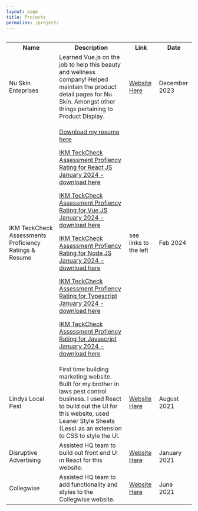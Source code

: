 ```yaml
---
layout: page
title: Projects
permalink: /project/
---
```


<div style="display: flex; align-items: center;">
     <table>
      <tr>
        <th>Name</th>
        <th>Description</th>
        <th>Link</th>
        <th>Date</th>
      </tr>
      <tr>
        <td>Nu Skin Enteprises</td>
        <td>Learned Vue.js on the job to help this beauty and wellness company! Helped maintain the product detail pages for Nu Skin. Amongst other things pertaining to Product Display.</td>
        <td><a href="https://www.nuskin.com/us/en/" target="_blank">Website Here</a></td>
        <td>December 2023</td>
      </tr>
      <tr>
        <td>IKM TeckCheck Assessments Proficiency Ratings & Resume </td>
        <td>
          <p>
               <a href="{{site.baseurl}}/resume.pdf" download="jackson_ogles_resume">Download my resume here</a>
          </p> 
          <p>
               <a href="{{site.baseurl}}/react-test-results.pdf" download="react-test-results">IKM TeckCheck Assessment Profiency Rating for React JS January 2024 - download here</a>
          </p>
          <p>
               <a href="{{site.baseurl}}/vue-test-results.pdf" download="vue-test-results">IKM TeckCheck Assessment Profiency Rating for Vue JS January 2024 - download here</a>
          </p>
          <p>
               <a href="{{site.baseurl}}/node-test-results.pdf" download="node-test-results">IKM TeckCheck Assessment Profiency Rating for Node JS January 2024 - download here</a>
          </p>
          <p>
               <a href="{{site.baseurl}}/typescript-test-results.pdf" download="typescript-test-results">IKM TeckCheck Assessment Profiency Rating for Typescript January 2024 - download here</a>
          </p>
          <p>
               <a href="{{site.baseurl}}/javascript-test-results.pdf" download="javascript-test-results">IKM TeckCheck Assessment Profiency Rating for Javascript January 2024 - download here</a>
          </p>
        </td>
        <td>see links to the left</td>
        <td>Feb 2024</td>
      </tr>
      <tr>
        <td>Lindys Local Pest</td>
        <td>First time building marketing website. Built for my brother in laws pest control business. I used React to build out the UI for this website, used Leaner Style Sheets (Less) as an extension to CSS to style the UI.</td>
        <td><a href="https://lindyslocalpest.com/" target="_blank">Website Here</a></td>
        <td>August 2021</td>
      </tr>
      <tr>
        <td>Disruptive Advertising</td>
        <td>Assisted HQ team to build out front end UI in React for this website.</td>
        <td><a href="https://disruptiveadvertising.com/" target="_blank">Website Here</a></td>
        <td>January 2021</td>
      </tr>
      <tr>
        <td>Collegwise</td>
        <td>Assisted HQ team to add functionality and styles to the Collegwise website.</td>
        <td><a href="https://go.collegewise.com/" target="_blank">Website Here</a></td>
        <td>June 2021</td>
      </tr>
    </table>
</div>
